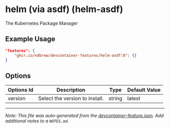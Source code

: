 
# helm (via asdf) (helm-asdf)

The Kubernetes Package Manager

## Example Usage

```json
"features": {
    "ghcr.io/ndbrew/devcontainer-features/helm-asdf:0": {}
}
```

## Options

| Options Id | Description | Type | Default Value |
|-----|-----|-----|-----|
| version | Select the version to install. | string | latest |



---

_Note: This file was auto-generated from the [devcontainer-feature.json](devcontainer-feature.json).  Add additional notes to a `NOTES.md`._
